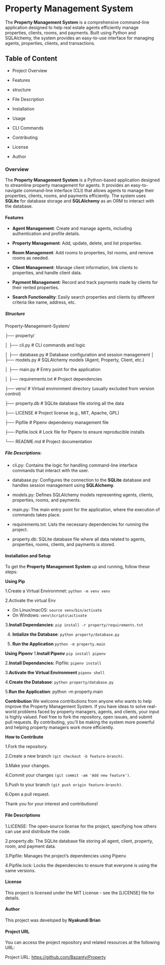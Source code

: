 # Property Management System
The **Property Management System** is a comprehensive command-line application designed to help real estate agents efficiently manage properties, clients, rooms, and payments. Built using Python and SQLAlchemy, the system provides an easy-to-use interface for managing agents, properties, clients, and transactions.



## Table of Content
   * Project Overview

   * Features

   * structure

   * File Description

   * Installation

   * Usage

   * CLI Commands
  
   * Contributing

   * License

   * Author


### **Overview**
  The **Property Management System** is a Python-based application designed to streamline property management for agents. 
  It provides an easy-to-navigate command-line interface (CLI) that allows agents to manage their properties, clients, rooms, and payments efficiently.
  The system uses **SQLite** for database storage and **SQLAlchemy** as an ORM to interact with the database.



#### **Features**
   * **Agent Management**: Create and manage agents, including authentication and profile details.


   * **Property Management**: Add, update, delete, and list properties.

 
   * **Room Management**: Add rooms to properties, list rooms, and remove rooms as needed.


   * **Client Management**: Manage client information, link clients to properties, and handle client data.


   * **Payment Management**: Record and track payments made by clients for their rented properties.


   * **Search Functionality**: Easily search properties and clients by different criteria like name, address, etc.




##### Structure
   Property-Management-System/

   ├── property/

   │   ├── cli.py            # CLI commands and logic

   │   ├── database.py       # Database configuration and session management  │   ├── models.py         # SQLAlchemy models (Agent, Property, Client, etc.)

   │   ├── main.py           # Entry point for the application

   │   ├── requirements.txt  # Project dependencies

├── venv/                 # Virtual environment directory (usually excluded from version control)

├── property.db           # SQLite database file storing all the data

├── LICENSE               # Project license (e.g., MIT, Apache, GPL)

├── Pipfile               # Pipenv dependency management file

├── Pipfile.lock          # Lock file for Pipenv to ensure reproducible installs

└── README.md             # Project documentation



##### File Descriptions:
* cli.py: Contains the logic for handling command-line interface commands that interact with the user.

* database.py: Configures the connection to the **SQLite** database and handles session management using **SQLAlchemy**.

* models.py: Defines SQLAlchemy models representing agents, clients, properties, rooms, and payments.

* main.py: The main entry point for the application, where the execution of commands takes place.

* requirements.txt: Lists the necessary dependencies for running the project.

* property.db: SQLite database file where all data related to agents, properties, rooms, clients, and payments is stored.



 #### Installation and Setup
 To get the **Property Management System** up and running, follow these steps:

 

**Using Pip**

1.Create a Virtual Environmnet:
`python -m venv venv`


2.Activate the virtual Env
* On Linux/macOS:
`source venv/bin/activate`
* On Windows:
`venv\Scripts\activate`


3.**Install Dependancies**: 
`pip install -r property/requirements.txt`


4. **Intialize the Database**:
`python property/database.py`


5. **Run the Application** 
`python -m property.main`



**Using Pipenv**
1.**Install Pipenv**
`pip install pipenv`

2.**Install Dependancies:**
Pipfile:
`pipenv install`

3.**Activate the Virtual Environment**
`pipenv shell`

4.**Create the Database**:
`python property/database.py`

5.**Run the Application**:
python -m property.main 



   **Contribution**
We welcome contributions from anyone who wants to help improve the Property Management System. If you have ideas to solve real-world problems faced by property managers, agents, and clients, your input is highly valued.
Feel free to fork the repository, open issues, and submit pull requests. By contributing, you'll be making the system more powerful and helping property managers work more efficiently.



   **How to Contribute**
 
1.Fork the repository.

2.Create a new branch `(git checkout -b feature-branch)`.

3.Make your changes.

4.Commit your changes `(git commit -am 'Add new feature')`.

5.Push to your branch `(git push origin feature-branch)`.

6.Open a pull request.



Thank you for your interest and contributions!


#### File Descriptions
1.LICENSE: The open-source license for the project, specifying how others can use and distribute the code.

2.property.db: The SQLite database file storing all agent, client, property, room, and payment data.

3.Pipfile: Manages the project’s dependencies using Pipenv.

4.Pipfile.lock: Locks the dependencies to ensure that everyone is using the same versions.


#### License
This project is licensed under the MIT License - see the [LICENSE] file for details.


#### Author 
This project was developed by **Nyakundi Brian**


#### Project URL
You can access the project repository and related resources at the following URL:


Project URL: https://github.com/Bazanty/Property













